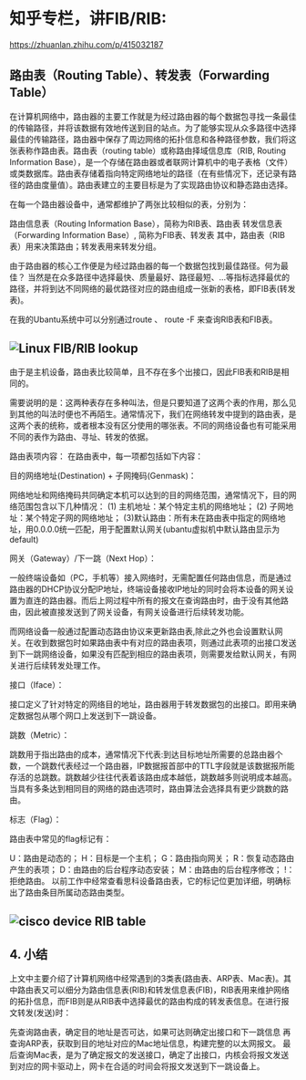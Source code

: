 
# 知乎专栏，讲FIB/RIB:
https://zhuanlan.zhihu.com/p/415032187
## 路由表（Routing Table）、转发表（Forwarding Table）
在计算机网络中，路由器的主要工作就是为经过路由器的每个数据包寻找一条最佳的传输路径，并将该数据有效地传送到目的站点。为了能够实现从众多路径中选择最佳的传输路径，路由器中保存了周边网络的拓扑信息和各种路径参数，我们将这张表称作路由表。路由表（routing table）或称路由择域信息库（RIB, Routing Information Base），是一个存储在路由器或者联网计算机中的电子表格（文件）或类数据库。路由表存储着指向特定网络地址的路径（在有些情况下，还记录有路径的路由度量值）。路由表建立的主要目标是为了实现路由协议和静态路由选择。

在每一个路由器设备中，通常都维护了两张比较相似的表，分别为：

路由信息表（Routing Information Base），简称为RIB表、路由表
转发信息表（Forwarding Information Base）, 简称为FIB表、转发表
其中，路由表（RIB表）用来决策路由；转发表用来转发分组。

由于路由器的核心工作便是为经过路由器的每一个数据包找到最佳路径。何为最佳？ 当然是在众多路径中选择最快、质量最好、路径最短、…等指标选择最优的路径，并将到达不同网络的最优路径对应的路由组成一张新的表格，即FIB表(转发表)。

在我的Ubantu系统中可以分别通过route 、 route -F 来查询RIB表和FIB表。
## ![Linux FIB/RIB lookup](https://pic2.zhimg.com/80/v2-27677ba87283f92ed65a5f6e8003ea2d_1440w.jpg)

由于是主机设备，路由表比较简单，且不存在多个出接口，因此FIB表和RIB是相同的。

需要说明的是：这两种表存在多种叫法，但是只要知道了这两个表的作用，那么见到其他的叫法时便也不再陌生。通常情况下，我们在网络转发中提到的路由表，是这两个表的统称，或者根本没有区分使用的哪张表。不同的网络设备也有可能采用不同的表作为路由、寻址、转发的依据。

路由表项内容：
在路由表中，每一项都包括如下内容：

目的网络地址(Destination) + 子网掩码(Genmask)：

网络地址和网络掩码共同确定本机可以达到的目的网络范围，通常情况下，目的网络范围包含以下几种情况： (1) 主机地址：某个特定主机的网络地址； (2) 子网地址：某个特定子网的网络地址； (3)默认路由：所有未在路由表中指定的网络地址，用0.0.0.0统一匹配，用于配置默认网关(ubantu虚拟机中默认路由显示为default)

网关（Gateway）/下一跳（Next Hop）：

一般终端设备如（PC，手机等）接入网络时，无需配置任何路由信息，而是通过路由器的DHCP协议分配IP地址，终端设备接收IP地址的同时会将本设备的网关设置为直连的路由器。而后上网过程中所有的报文在查询路由时，由于没有其他路由，因此被直接发送到了网关设备，有网关设备进行后续转发功能。

而网络设备一般通过配置动态路由协议来更新路由表,除此之外也会设置默认网关。在收到数据包时如果路由表中有对应的路由表项，则通过此表项的出接口发送到下一跳网络设备，如果没有匹配到相应的路由表项，则需要发给默认网关，有网关进行后续转发处理工作。

接口（Iface）：

接口定义了针对特定的网络目的地址，路由器用于转发数据包的出接口。即用来确定数据包从哪个网口上发送到下一跳设备。

跳数（Metric）：

跳数用于指出路由的成本，通常情况下代表:到达目标地址所需要的总路由器个数，一个跳数代表经过一个路由器，IP数据报首部中的TTL字段就是该数据报所能存活的总跳数。跳数越少往往代表着该路由成本越低，跳数越多则说明成本越高。当具有多条达到相同目的网络的路由选项时，路由算法会选择具有更少跳数的路由。

标志（Flag）：

路由表中常见的flag标记有：

U：路由是动态的；
H：目标是一个主机；
G：路由指向网关；
R：恢复动态路由产生的表项；
D：由路由的后台程序动态安装；
M：由路由的后台程序修改；
!： 拒绝路由。
以前工作中经常查看思科设备路由表，它的标记位更加详细，明确标出了路由条目所属动态路由类型。

## ![cisco device RIB table](https://pic4.zhimg.com/80/v2-570cac36badef4e842d06509d0ae2ccf_1440w.jpg)

## 4. 小结
上文中主要介绍了计算机网络中经常遇到的3类表(路由表、ARP表、Mac表)。其中路由表又可以细分为路由信息表(RIB)和转发信息表(FIB)，RIB表用来维护网络的拓扑信息，而FIB则是从RIB表中选择最优的路由构成的转发表信息。在进行报文转发(发送)时：

先查询路由表，确定目的地址是否可达，如果可达则确定出接口和下一跳信息
再查询ARP表，获取到目的地址对应的Mac地址信息，构建完整的以太网报文。
最后查询Mac表，是为了确定报文的发送接口，确定了出接口，内核会将报文发送到对应的网卡驱动上，网卡在合适的时间会将报文发送到下一跳设备上。



